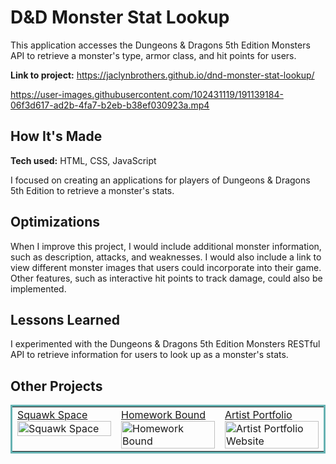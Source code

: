# D&D Monster Stat Lookup
This application accesses the Dungeons & Dragons 5th Edition Monsters API to retrieve a monster's type, armor class, and hit points for users.

**Link to project:** https://jaclynbrothers.github.io/dnd-monster-stat-lookup/

https://user-images.githubusercontent.com/102431119/191139184-06f3d617-ad2b-4fa7-b2eb-b38ef030923a.mp4

## How It's Made

**Tech used:** HTML, CSS, JavaScript

I focused on creating an applications for players of Dungeons & Dragons 5th Edition to retrieve a monster's stats.

## Optimizations

When I improve this project, I would include additional monster information, such as description, attacks, and weaknesses. I would also include a link to view different monster images that users could incorporate into their game. Other features, such as interactive hit points to track damage, could also be implemented.

## Lessons Learned

I experimented with the Dungeons & Dragons 5th Edition Monsters RESTful API to retrieve information for users to look up as a monster's stats.

## Other Projects

<table bordercolor="#66b2b2">
  <tr>
  <td width="33.3%"  style="align:center;" valign="top">
	<a target="_blank" href="https://github.com/jaclynbrothers/squawk-space">Squawk Space</a>
    	<br>
    	<a target="_blank" href="https://github.com/jaclynbrothers/squawk-space">
    	<img src="https://media.giphy.com/media/7dsiIBgG8OuU95SUvF/giphy.gif" width="100%"  alt="Squawk Space">
        </a>
    </td>
    <td width="33.3%"  style="align:center;" valign="top">
	<a target="_blank" href="https://github.com/jaclynbrothers/homework-bound">Homework Bound</a>
    	<br>
    	<a target="_blank" href="https://github.com/jaclynbrothers/homework-bound">
    	<img src="https://media.giphy.com/media/MZ2Jzzzb77f5LKH3w4/giphy.gif" width="100%"  alt="Homework Bound">
        </a>
    </td>
    <td width="33.3%" valign="top">
	<a target="_blank" href="https://github.com/jaclynbrothers/artist-portfolio">Artist Portfolio</a>
      	<br>
        <a target="_blank" href="https://github.com/jaclynbrothers/artist-portfolio">
          <img src="https://media.giphy.com/media/OtZnHQvpwaGOxKxoi1/giphy.gif" width="100%" alt="Artist Portfolio Website">
        </a>
    </td>
  </tr>
</table>
